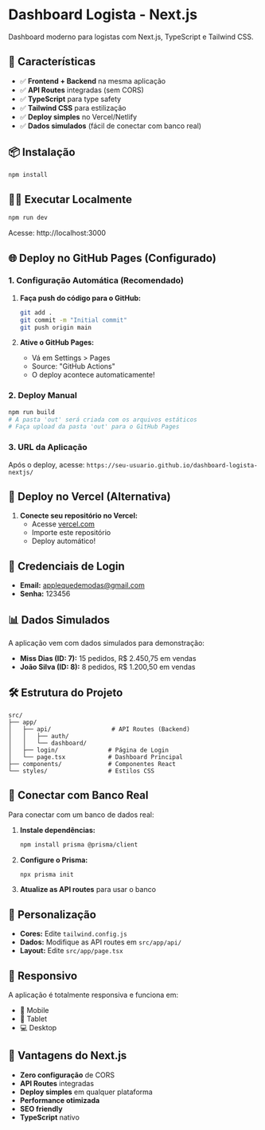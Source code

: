 # Dashboard Logista - Next.js

Dashboard moderno para logistas com Next.js, TypeScript e Tailwind CSS.

## 🚀 Características

- ✅ **Frontend + Backend** na mesma aplicação
- ✅ **API Routes** integradas (sem CORS)
- ✅ **TypeScript** para type safety
- ✅ **Tailwind CSS** para estilização
- ✅ **Deploy simples** no Vercel/Netlify
- ✅ **Dados simulados** (fácil de conectar com banco real)

## 📦 Instalação

```bash
npm install
```

## 🏃‍♂️ Executar Localmente

```bash
npm run dev
```

Acesse: http://localhost:3000

## 🌐 Deploy no GitHub Pages (Configurado)

### 1. **Configuração Automática (Recomendado)**

1. **Faça push do código para o GitHub:**
   ```bash
   git add .
   git commit -m "Initial commit"
   git push origin main
   ```

2. **Ative o GitHub Pages:**
   - Vá em Settings > Pages
   - Source: "GitHub Actions"
   - O deploy acontece automaticamente!

### 2. **Deploy Manual**

```bash
npm run build
# A pasta 'out' será criada com os arquivos estáticos
# Faça upload da pasta 'out' para o GitHub Pages
```

### 3. **URL da Aplicação**

Após o deploy, acesse:
`https://seu-usuario.github.io/dashboard-logista-nextjs/`

## 🚀 Deploy no Vercel (Alternativa)

1. **Conecte seu repositório no Vercel:**
   - Acesse [vercel.com](https://vercel.com)
   - Importe este repositório
   - Deploy automático!

## 🔑 Credenciais de Login

- **Email:** applequedemodas@gmail.com
- **Senha:** 123456

## 📊 Dados Simulados

A aplicação vem com dados simulados para demonstração:

- **Miss Dias (ID: 7):** 15 pedidos, R$ 2.450,75 em vendas
- **João Silva (ID: 8):** 8 pedidos, R$ 1.200,50 em vendas

## 🛠️ Estrutura do Projeto

```
src/
├── app/
│   ├── api/                 # API Routes (Backend)
│   │   ├── auth/
│   │   └── dashboard/
│   ├── login/              # Página de Login
│   └── page.tsx            # Dashboard Principal
├── components/             # Componentes React
└── styles/                 # Estilos CSS
```

## 🔄 Conectar com Banco Real

Para conectar com um banco de dados real:

1. **Instale dependências:**
   ```bash
   npm install prisma @prisma/client
   ```

2. **Configure o Prisma:**
   ```bash
   npx prisma init
   ```

3. **Atualize as API routes** para usar o banco

## 🎨 Personalização

- **Cores:** Edite `tailwind.config.js`
- **Dados:** Modifique as API routes em `src/app/api/`
- **Layout:** Edite `src/app/page.tsx`

## 📱 Responsivo

A aplicação é totalmente responsiva e funciona em:
- 📱 Mobile
- 📱 Tablet  
- 💻 Desktop

## 🚀 Vantagens do Next.js

- **Zero configuração** de CORS
- **API Routes** integradas
- **Deploy simples** em qualquer plataforma
- **Performance otimizada**
- **SEO friendly**
- **TypeScript** nativo